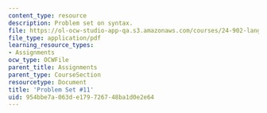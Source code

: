 ```yaml
---
content_type: resource
description: Problem set on syntax.
file: https://ol-ocw-studio-app-qa.s3.amazonaws.com/courses/24-902-language-and-its-structure-ii-syntax-fall-2003/954bbe7a063de179726748ba1d0e2e64_ps_11.pdf
file_type: application/pdf
learning_resource_types:
- Assignments
ocw_type: OCWFile
parent_title: Assignments
parent_type: CourseSection
resourcetype: Document
title: 'Problem Set #11'
uid: 954bbe7a-063d-e179-7267-48ba1d0e2e64
---
```

